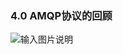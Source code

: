 ### 4.0 AMQP协议的回顾

![输入图片说明](https://images.gitee.com/uploads/images/2021/1027/180555_f412f3e2_426516.png "屏幕截图.png")